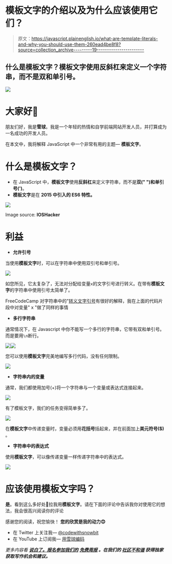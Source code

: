# 模板文字的介绍以及为什么应该使用它们？

> 原文：<https://javascript.plainenglish.io/what-are-template-literals-and-why-you-should-use-them-260ead4be8f8?source=collection_archive---------19----------------------->

## **什么是模板文字？模板文字**使用**反斜杠**来定义一个字符串，而不是**双**和**单**引号。

![](img/078ade35ff0cb6d7240825a76f7d5f3b.png)

# 大家好👋

朋友们好，我是**雪球**。我是一个年轻的热情和自学前端网站开发人员，并打算成为一名成功的开发人员。

在本文中，我将解释 JavaScript 中一个非常有用的主题— **模板文字**。

# 什么是模板文字？

*   在 JavaScript 中，**模板文字**使用**反斜杠**来定义字符串，而不是**双(" ")**和**单引号(')**。
*   **模板文字**是在 **2015 中引入的 ES6 特性。**

![](img/2d6f116447b4e25742c1371b053cf586.png)

Image source: **IOSHacker**

# 利益

*   **允许引号**

当使用**模板文字**时，可以在字符串中使用双引号和单引号。

![](img/b3677102b09d6e47de89dd66716fc60f.png)

如您所见，它太复杂了，无法对分配给变量`x`的文字引号进行转义。在带有**模板文字**的字符串中使用引号太简单了。

FreeCodeCamp 对字符串中的"[转义文字引号](https://www.freecodecamp.org/learn/javascript-algorithms-and-data-structures/basic-javascript/escaping-literal-quotes-in-strings)有很好的解释，我在上面的代码片段中对变量" x "做了同样的事情

*   **多行字符串**

通常情况下，在 Javascript 中你不能写一个多行的字符串，它带有双和单引号。而是要用`\n`断行。

![](img/2e1aa0b2863aaa61ee2302cb6a6f8217.png)![](img/e0b13f62d94e1472e84cb36342336b8d.png)

您可以使用**模板文字**完美地编写多行代码，没有任何限制。

![](img/723c0da92b57f3c1529d8583b8321975.png)

*   **字符串内的变量**

通常，我们都使用加号(+)将一个字符串与一个变量或表达式连接起来。

![](img/6519d6498cf4ab2c5f97ad21c1e1ca93.png)

有了模板文字，我们的任务变得简单多了。

![](img/8383d78e263eb1d36cafd3133ff853fb.png)

在**模板文字**中传递变量时，变量必须用**花括号**括起来，并在前面加上**美元符号($)** 。

*   **字符串中的表达式**

使用**模板文字**，可以像传递变量一样传递字符串中的表达式。

![](img/fbc052aa0176dcadac0954d821f73026.png)

# 应该使用模板文字吗？

**是**。看到这么多好处🤩拉我用**模板文字**。请在下面的评论中告诉我你对使用它的想法，我会很高兴阅读你的评论

感谢您的阅读，祝您愉快！
**您的欣赏是我的动力😊**

*   在 Twitter 上关注我— [@codewithsnowbit](https://twitter.com/codewithsnowbit)
*   在 YouTube 上订阅我— [用雪球编码](https://www.youtube.com/channel/UCNTKqF1vhFYX_v0ERnUa1RQ?view_as=subscriber&sub_confirmation=1)

*更多内容看* [***说白了。报名参加我们的***](http://plainenglish.io/) **[***免费周报***](http://newsletter.plainenglish.io/) *。在我们的* [***社区不和谐***](https://discord.gg/GtDtUAvyhW) *获得独家获取写作机会和建议。***